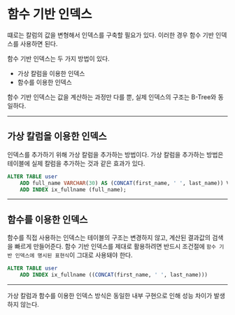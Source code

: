 

# 함수 기반 인덱스

떄로는 칼럼의 값을 변형해서 인덱스를 구축할 필요가 있다. 이러한 경우 함수 기반 인덱스를 사용하면 된다.

함수 기반 인덱스는 두 가지 방법이 있다.
- 가상 칼럼을 이용한 인덱스
- 함수를 이용한 인덱스

함수 기반 인덱스는 값을 계산하는 과정만 다를 뿐, 실제 인덱스의 구조는 B-Tree와 동일하다.

---

## 가상 칼럼을 이용한 인덱스

인덱스를 추가하기 위해 가상 칼럼을 추가하는 방법이다. 가상 칼럼을 추가하는 방법은 테이블에 실제 칼럼을
추가하는 것과 같은 효과가 있다.

```sql
ALTER TABLE user
    ADD full_name VARCHAR(30) AS (CONCAT(first_name, ' ', last_name)) VIRTUAL
    ADD INDEX ix_fullname (full_name);
```

---

## 함수를 이용한 인덱스

함수를 직접 사용하는 인덱스는 테이블의 구조는 변경하지 않고, 계산된 결과값의 검색을 빠르게 만들어준다.
함수 기반 인덱스를 제대로 활용하려면 반드시 조건절에 `함수 기반 인덱스에 명시된 표현식`이 그대로 사용돼야 한다.

```sql
ALTER TABLE user
    ADD INDEX ix_fullname ((CONCAT(first_name, ' ', last_name)))
```

---

가상 칼럼과 함수를 이용한 인덱스 방식은 동일한 내부 구현으로 인해 성능 차이가 발생하지 않는다.